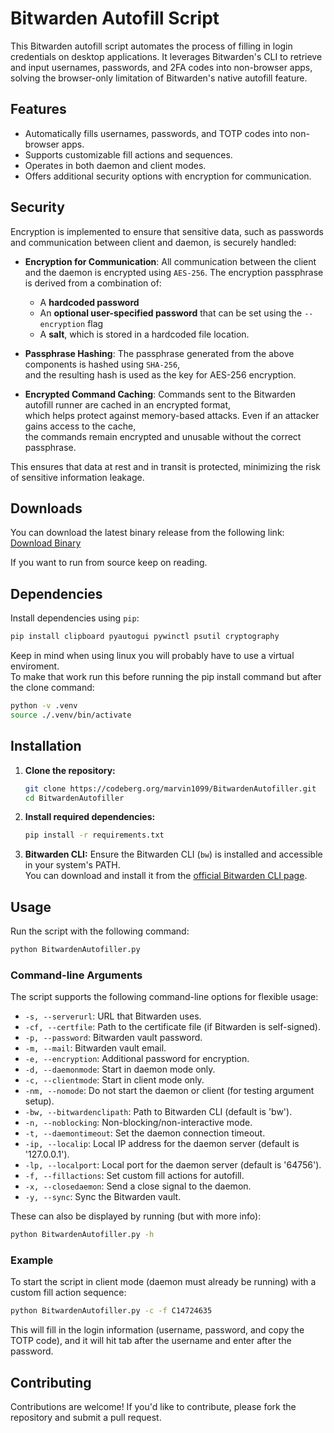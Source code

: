 # Bitwarden Autofill Script

This Bitwarden autofill script automates the process of filling in login credentials on desktop applications. It leverages Bitwarden's CLI to retrieve and input usernames, passwords, and 2FA codes into non-browser apps, solving the browser-only limitation of Bitwarden's native autofill feature.

## Features

- Automatically fills usernames, passwords, and TOTP codes into non-browser apps.
- Supports customizable fill actions and sequences.
- Operates in both daemon and client modes.
- Offers additional security options with encryption for communication.

## Security

Encryption is implemented to ensure that sensitive data, such as passwords and communication between client and daemon, is securely handled:

- **Encryption for Communication**: All communication between the client and the daemon is encrypted using `AES-256`. The encryption passphrase is derived from a combination of:
  - A **hardcoded password**
  - An **optional user-specified password** that can be set using the `--encryption` flag
  - A **salt**, which is stored in a hardcoded file location.
  
- **Passphrase Hashing**: The passphrase generated from the above components is hashed using `SHA-256`,  
  and the resulting hash is used as the key for AES-256 encryption.

- **Encrypted Command Caching**: Commands sent to the Bitwarden autofill runner are cached in an encrypted format,  
  which helps protect against memory-based attacks. Even if an attacker gains access to the cache,  
  the commands remain encrypted and unusable without the correct passphrase.

This ensures that data at rest and in transit is protected, minimizing the risk of sensitive information leakage.


## Downloads

You can download the latest binary release from the following link:  
[Download Binary](https://codeberg.org/marvin1099/BitwardenAutofiller/releases)

If you want to run from source keep on reading.

## Dependencies

Install dependencies using `pip`:

```bash
pip install clipboard pyautogui pywinctl psutil cryptography
```

Keep in mind when using linux you will probably have to use a virtual enviroment.  
To make that work run this before running the pip install command but after the clone command:
```bash
python -v .venv
source ./.venv/bin/activate
```

## Installation

1. **Clone the repository:**
   ```bash
   git clone https://codeberg.org/marvin1099/BitwardenAutofiller.git
   cd BitwardenAutofiller
   ```

2. **Install required dependencies:**
   ```bash
   pip install -r requirements.txt
   ```

3. **Bitwarden CLI:**
   Ensure the Bitwarden CLI (`bw`) is installed and accessible in your system's PATH.  
   You can download and install it from the [official Bitwarden CLI page](https://bitwarden.com/help/article/cli/).

## Usage

Run the script with the following command:

```bash
python BitwardenAutofiller.py
```

### Command-line Arguments

The script supports the following command-line options for flexible usage:

- `-s, --serverurl`: URL that Bitwarden uses.
- `-cf, --certfile`: Path to the certificate file (if Bitwarden is self-signed).
- `-p, --password`: Bitwarden vault password.
- `-m, --mail`: Bitwarden vault email.
- `-e, --encryption`: Additional password for encryption.
- `-d, --daemonmode`: Start in daemon mode only.
- `-c, --clientmode`: Start in client mode only.
- `-nm, --nomode`: Do not start the daemon or client (for testing argument setup).
- `-bw, --bitwardenclipath`: Path to Bitwarden CLI (default is 'bw').
- `-n, --noblocking`: Non-blocking/non-interactive mode.
- `-t, --daemontimeout`: Set the daemon connection timeout.
- `-ip, --localip`: Local IP address for the daemon server (default is '127.0.0.1').
- `-lp, --localport`: Local port for the daemon server (default is '64756').
- `-f, --fillactions`: Set custom fill actions for autofill.
- `-x, --closedaemon`: Send a close signal to the daemon.
- `-y, --sync`: Sync the Bitwarden vault.

These can also be displayed by running (but with more info):
```bash
python BitwardenAutofiller.py -h
```

### Example

To start the script in client mode (daemon must already be running) with a custom fill action sequence:

```bash
python BitwardenAutofiller.py -c -f C14724635
```

This will fill in the login information (username, password, and copy the TOTP code),
and it will hit tab after the username and enter after the password.

## Contributing

Contributions are welcome! If you'd like to contribute, please fork the repository and submit a pull request.